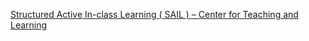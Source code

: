 [Structured Active In-class Learning ( SAIL ) – Center for Teaching and Learning](https://qi.tc/qi/117926)